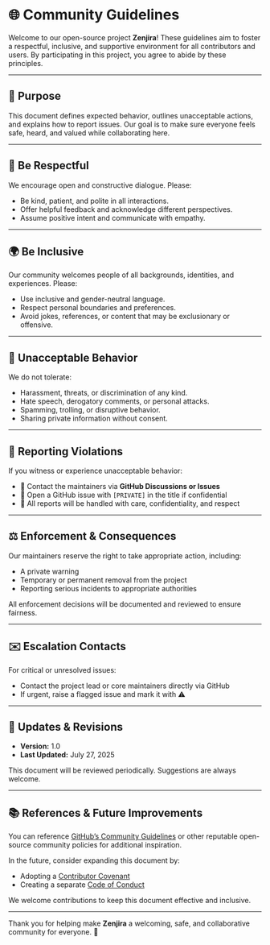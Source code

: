 # 🌐 Community Guidelines

Welcome to our open-source project **Zenjira**! These guidelines aim to foster a respectful, inclusive, and supportive environment for all contributors and users. By participating in this project, you agree to abide by these principles.

---

## 📌 Purpose

This document defines expected behavior, outlines unacceptable actions, and explains how to report issues. Our goal is to make sure everyone feels safe, heard, and valued while collaborating here.

---

## 🤝 Be Respectful

We encourage open and constructive dialogue. Please:

- Be kind, patient, and polite in all interactions.
- Offer helpful feedback and acknowledge different perspectives.
- Assume positive intent and communicate with empathy.

---

## 🌍 Be Inclusive

Our community welcomes people of all backgrounds, identities, and experiences. Please:

- Use inclusive and gender-neutral language.
- Respect personal boundaries and preferences.
- Avoid jokes, references, or content that may be exclusionary or offensive.

---

## 🚫 Unacceptable Behavior

We do not tolerate:

- Harassment, threats, or discrimination of any kind.
- Hate speech, derogatory comments, or personal attacks.
- Spamming, trolling, or disruptive behavior.
- Sharing private information without consent.

---

## 📣 Reporting Violations

If you witness or experience unacceptable behavior:

- 📧 Contact the maintainers via **GitHub Discussions or Issues**
- 📝 Open a GitHub issue with `[PRIVATE]` in the title if confidential
- 🚨 All reports will be handled with care, confidentiality, and respect

---

## ⚖️ Enforcement & Consequences

Our maintainers reserve the right to take appropriate action, including:

- A private warning
- Temporary or permanent removal from the project
- Reporting serious incidents to appropriate authorities

All enforcement decisions will be documented and reviewed to ensure fairness.

---

## ✉️ Escalation Contacts

For critical or unresolved issues:

- Contact the project lead or core maintainers directly via GitHub
- If urgent, raise a flagged issue and mark it with ⚠️

---

## 🔁 Updates & Revisions

- **Version:** 1.0
- **Last Updated:** July 27, 2025

This document will be reviewed periodically. Suggestions are always welcome.

---

## 📚 References & Future Improvements

You can reference [GitHub’s Community Guidelines](https://docs.github.com/en/site-policy/github-terms/github-community-guidelines) or other reputable open-source community policies for additional inspiration.

In the future, consider expanding this document by:

- Adopting a [Contributor Covenant](https://www.contributor-covenant.org/)
- Creating a separate [Code of Conduct](https://opensource.guide/code-of-conduct/)

We welcome contributions to keep this document effective and inclusive.

---

Thank you for helping make **Zenjira** a welcoming, safe, and collaborative community for everyone. 💙
